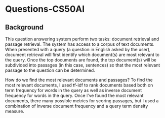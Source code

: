 # Questions-CS50AI

## Background

This question answering system perform two tasks: document retrieval and passage retrieval. The system has access to a corpus of text documents. When presented with a query (a question in English asked by the user), document retrieval will first identify which document(s) are most relevant to the query. Once the top documents are found, the top document(s) will be subdivided into passages (in this case, sentences) so that the most relevant passage to the question can be determined.

How do we find the most relevant documents and passages? To find the most relevant documents, I used tf-idf to rank documents based both on term frequency for words in the query as well as inverse document frequency for words in the query. Once I've found the most relevant documents, there many possible metrics for scoring passages, but I used a combination of inverse document frequency and a query term density measure.
